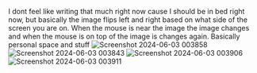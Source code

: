 I dont feel like writing that much right now cause I should be in bed right now, but basically the image flips left and right based on what side of the screen you are on. When the mouse is near the image the image changes and when the mouse is on top of the image is changes again. Basically personal space and stuff
![Screenshot 2024-06-03 003858](https://github.com/Arthur1asdf/change-image-when-near/assets/138413173/eb562eb9-5995-4d75-8cd1-e173015eabed)
![Screenshot 2024-06-03 003843](https://github.com/Arthur1asdf/change-image-when-near/assets/138413173/2e2c26e6-346b-4ae1-ba0a-c502e0ab6010)
![Screenshot 2024-06-03 003906](https://github.com/Arthur1asdf/change-image-when-near/assets/138413173/606d8d8e-d3f4-44dc-bbcb-4e964db83dfc)
![Screenshot 2024-06-03 003911](https://github.com/Arthur1asdf/change-image-when-near/assets/138413173/700af862-24e6-48c3-ac02-b1664395f8e2)
